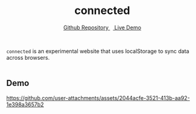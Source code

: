 <div align="center">

# connected<br />

[Github Repository
](https://github.com/unsignd/connected)&nbsp;&nbsp;[
Live Demo](https://connected.untourable.uk)

</div>
<br />

`connected` is an experimental website that uses localStorage to sync data across browsers.
<br/>
<br/>

## Demo

https://github.com/user-attachments/assets/2044acfe-3521-413b-aa92-1e398a3657b2
